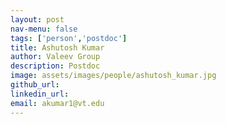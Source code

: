 ```yaml
---
layout: post
nav-menu: false
tags: ['person','postdoc']
title: Ashutosh Kumar 
author: Valeev Group
description: Postdoc
image: assets/images/people/ashutosh_kumar.jpg
github_url: 
linkedin_url: 
email: akumar1@vt.edu
---
```

